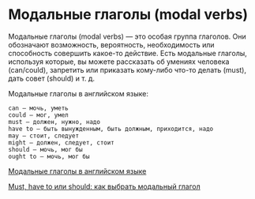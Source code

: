 # Модальные глаголы (modal verbs) 

Модальные глаголы (modal verbs) — это особая группа глаголов. Они обозначают возможность, вероятность, необходимость или способность совершить какое-то действие. Есть модальные глаголы, используя которые, вы можете рассказать об умениях человека (can/could), запретить или приказать кому-либо что-то делать (must), дать совет (should) и т. д.

Модальные глаголы в английском языке:

    can — мочь, уметь
    could — мог, умел
    must — должен, нужно, надо
    have to — быть вынужденным, быть должным, приходится, надо
    may — стоит, следует
    might — должен, следует, стоит
    should — мочь, мог бы
    ought to — мочь, мог бы

[Модальные глаголы в английском языке](https://englex.ru/modal-verbs-in-english/)

[Must, have to или should: как выбрать модальный глагол](https://engblog.ru/should-must-or-have-to)

